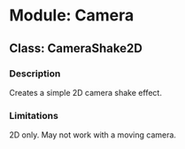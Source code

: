 # Module: Camera

## Class: CameraShake2D

### Description

Creates a simple 2D camera shake effect.

### Limitations

2D only. May not work with a moving camera.
